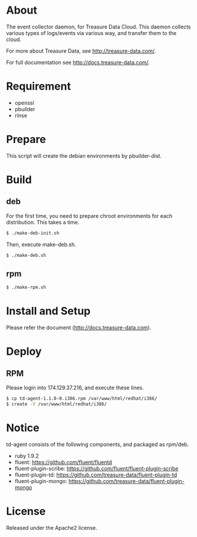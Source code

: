 # About

The event collector daemon, for Treasure Data Cloud. This daemon collects
various types of logs/events via various way, and transfer them to the
cloud.

For more about Treasure Data, see <http://treasure-data.com/>.

For full documentation see <http://docs.treasure-data.com/>.

# Requirement

* openssl
* pbuilder
* rinse

# Prepare

This script will create the debian environments by pbuilder-dist.

# Build

## deb

For the first time, you need to prepare chroot environments for each distribution. This takes a time.

```bash
$ ./make-deb-init.sh
```

Then, execute make-deb.sh.

```bash
$ ./make-deb.sh
```

## rpm

```bash
$ ./make-rpm.sh
```

# Install and Setup

Please refer the document (http://docs.treasure-data.com).

# Deploy

## RPM

Please login into 174.129.37.216, and execute these lines.

```bash
$ cp td-agent-1.1.0-0.i386.rpm /var/www/html/redhat/i386/
$ create -V /var/www/html/redhat/i386/
```

# Notice

td-agent consists of the following components, and packaged as rpm/deb.

* ruby 1.9.2
* fluent: https://github.com/fluent/fluentd
* fluent-plugin-scribe: https://github.com/fluent/fluent-plugin-scribe
* fluent-plugin-td: https://github.com/treasure-data/fluent-plugin-td
* fluent-plugin-mongo: https://github.com/treasure-data/fluent-plugin-mongo

# License

Released under the Apache2 license.
